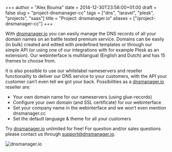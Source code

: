 +++
author = "Alex Bouma"
date = 2014-12-30T23:56:00+01:00
draft = false
slug = "project-dnsmanager-cc"
tags = ["dns", "laravel", "plesk", "projects", "saas"]
title = "Project: dnsmanager.io"
aliases = ["/project-dnsmanager-cc"]
+++

With [dnsmanager.io](https://app.dnsmanager.io/ "dnsmanager.io") you can easily manage the DNS records of all your domain names on an battle tested premium service. Domains can be easily (in bulk) created and edited with predefined templates or through our simple API (or using one of our integrations with for example Plesk as an extension). Our webinterface is multilangual (English and Dutch) and has 15 themes to choose from.

It is also possible to use our whitelabel nameservers and reseller functionality to deliver our DNS service to your customers, with the API your customer can’t even tell we got your back. Possibilities as a [dnsmanager.io](https://app.dnsmanager.io/ "dnsmanager.io") reseller are:

- Your own domain name for our nameservers (using glue-records)
- Configure your own domain (and SSL certificate) for our webinterface
- Set your company name in the webinterface and we won’t even mention dnsmanager.cc
- Set the default language & theme for all your customers

Try [dnsmanager.io](https://app.dnsmanager.io/ "dnsmanager.io") unlimited for free! For question and/or sales questions please contact us through [support@dnsmanager.io](mailto:support@dnsmanager.io).  
  
![dnsmanager.io](/img/ghost/Screen-Shot-2014-12-31-at-00-43-221.jpg)
